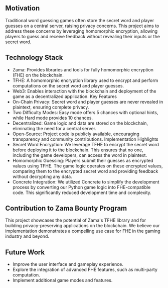 ## Motivation
Traditional word guessing games often store the secret word and player guesses on a central server, raising privacy concerns. This project aims to address these concerns by leveraging homomorphic encryption, allowing players to guess and receive feedback without revealing their inputs or the secret word.

## Technology Stack
- Zama: Provides libraries and tools for fully homomorphic encryption (FHE) on the blockchain.
- TFHE: A homomorphic encryption library used to encrypt and perform computations on the secret word and player guesses.
- Web3: Enables interaction with the blockchain and deployment of the game as a decentralized application.
Key Features
- On-Chain Privacy: Secret word and player guesses are never revealed in plaintext, ensuring complete privacy.
- Two Difficulty Modes: Easy mode offers 5 chances with optional hints, while Hard mode provides 10 chances.
- Decentralized: Game logic and data are stored on the blockchain, eliminating the need for a central server.
- Open-Source: Project code is publicly available, encouraging transparency and community contributions.
Implementation Highlights
- Secret Word Encryption: We leverage TFHE to encrypt the secret word before deploying it to the blockchain. This ensures that no one, including the game developers, can access the word in plaintext.
- Homomorphic Guessing: Players submit their guesses as encrypted values using TFHE. The game logic operates on these encrypted values, comparing them to the encrypted secret word and providing feedback without decrypting any data.
- Concrete Integration: We utilized Concrete to simplify the development process by converting our Python game logic into FHE-compatible code. This significantly reduced development time and complexity.
## Contribution to Zama Bounty Program
This project showcases the potential of Zama's TFHE library and for building privacy-preserving applications on the blockchain. We believe our implementation demonstrates a compelling use case for FHE in the gaming industry and beyond.

## Future Work
- Improve the user interface and gameplay experience.
- Explore the integration of advanced FHE features, such as multi-party computation.
- Implement additional game modes and features.